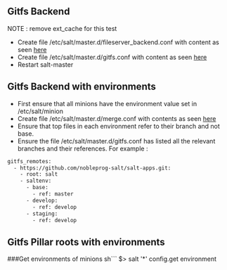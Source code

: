 ## Gitfs Backend
NOTE : remove ext_cache for this test


- Create file /etc/salt/master.d/fileserver_backend.conf with content as seen [here](https://github.com/nobleprog-salt/salt-apps/blob/master/config/master/master.d/fileserver_backend.conf)     
- Create file /etc/salt/master.d/gitfs.conf with content as seen [here](https://github.com/nobleprog-salt/salt-apps/blob/master/config/master/master.d/gitfs.conf)      
- Restart salt-master


## Gitfs Backend with environments
- First ensure that all minions have the environment value set in /etc/salt/minion
- Create file /etc/salt/master.d/merge.conf with contents as seen [here](https://github.com/nobleprog-salt/salt-apps/blob/master/config/master/master.d/merge.conf)
- Ensure that top files in each environment refer to their branch and not base.
- Ensure the file /etc/salt/master.d/gitfs.conf has listed all the relevant branches and their references. For example :
```sh
gitfs_remotes:
  - https://github.com/nobleprog-salt/salt-apps.git:
    - root: salt
    - saltenv:
      - base:
        - ref: master
      - develop:
        - ref: develop
      - staging:
        - ref: develop
```

## Gitfs Pillar roots with environments


###Get environments of minions
sh```
$> salt '*' config.get environment
```
